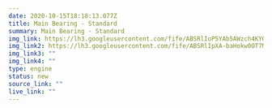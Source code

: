 ```yaml
---
date: 2020-10-15T18:18:13.077Z
title: Main Bearing - Standard
summary: Main Bearing - Standard
img_link: https://lh3.googleusercontent.com/fife/ABSRlIoP5YAb5AWzch4KYOkAJ1JcuGpMHaY4LAs_jvQpOoqjhLfeW_mmJ_fDOF_H3uKZwcDg7o7kcR1oZ8Yg7C_JXe9cH5xv9fzd44F154tgcj2dYba35uJ0sG-fch2WcAlCJ1vDOPMOrQNA9Q5xPfNXyIzBwbyjWtLDr4y-myTM2EDWLfp0FfnFdvChshic2SFXj2fyCR5hEFkTeInfFbV1IkkHIfsSwHZtrGdfcodSK0bVnIx--gIuBuLL_bokgzq4MTWWEwbcaOGbnM-TD4U0CnLKbGIb4Ut5bMP34RyInO8vgAOhwsUw9DmPGHtV1LJ5_iEMLhJUR1d6QC9HNpwUnqguyknoyTrF5dt35IwelQqG9vso5-azc1yqu6f6Xg5scn_fVNJeUzPUVj0GQZIVrXq7wnr4RvoMGEoU7aQ6GPCaX4F2MN2_bgYdvSJD_Q6A65aM4JGY39B0lcJu4kPdIisnGe8at3EU5ujpcqCNVSqsqe6HwfZZqio_oI7g7oJfRca-J369khgqIkiAAwzHzwGHX_asXnXrCycFw09j-2haOfL4A2ZObbUibvxxdB0aDOeQRxbD6nvVqq74t9xk8oZ6HCVGWKDebJj_MfJOcIKWZiDkzzMB-izFCUObyqFnP3FYg1G2IBdbc6MKZ2fIiAXULMQYxQkKrdTnPJJwAZkhXEwRTr-OZ2rq4athqkgL1mUHJRT_O9Zx8SwfVJBILI7k_xCkkwrrlQ=w795-h666-ft
img_link2: https://lh3.googleusercontent.com/fife/ABSRlIpXA-baHokw0OT7MbcWhoyWpxVxAxNmGSpd8B_5qB5SN1EJwEIOKFuZmF0twUZPNU_ZwHxiThYiXWDWLRZhsvLIvUVryMK9ICB6XtbnhX8X6VSTJ_YXB2ndvQmi8z-8gsja68sXcCVVscTdZvrDHOrgnY4wFvU9oiCNrpvnIVAwufDcmYuwCGzi7gym9lCj4kS2szRlnCjAg_UhcSUbzV9iBUb4_4Lz7uHrXaDv5p1wruVZL9pipcCxANggKLVIxdLZWolbMPFHnWIt-i21vfv9JCxJdYA3ZvTxWqiOqIluT3AQO6TvMhrLduxyQ6qssu8bYAf_Kej6-yFnIwIK6sMHSJpBgqW-8SfNU4kgWz1nVVokJCF_k-tMua7GxgQJwc7PXGRTH7VyR84i54SESF9cwOjnQ6nZ1OWeCYZiCJ8-dmLvhatnRzBq3dWJLZCAA1JPclN9QJNNjTdCffKV8YMNrrxsjM40iIvHxZ5ZcVqRmgXkHVAihmstd2NAJ4zdsHABP-NibbXXNo7eXowXjMu-QzNmrNDi8-SHeDICowXIf2Th2e8lP9mTZK6zdUv70QBi3m7cvyisLZhwcufnfyAx5AASN51PK_CCE4RIsMCc16HaINBD7SC61K-tDnY94mkON3zaugDycJpyO6X_K3d-VpSp3uSyjX00gLPVkugVRG3E9Rc3WTE-ASkOHqKBHAE05wnmhZNis1vdVuXmd5PEp6MHF3lqlQ=w795-h666-ft
img_link3: ""
img_link4: ""
type: engine
status: new
source_link: ""
live_link: ""
---
```

